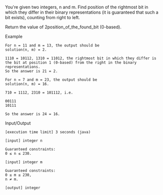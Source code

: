 You're given two integers, n and m. Find position of the rightmost bit in which they differ in their binary representations (it is guaranteed that such a bit exists), counting from right to left.

Return the value of 2position_of_the_found_bit (0-based).

Example

    For n = 11 and m = 13, the output should be
    solution(n, m) = 2.

    1110 = 10112, 1310 = 11012, the rightmost bit in which they differ is the bit at position 1 (0-based) from the right in the binary representations.
    So the answer is 21 = 2.

    For n = 7 and m = 23, the output should be
    solution(n, m) = 16.

    710 = 1112, 2310 = 101112, i.e.

    00111
    10111

    So the answer is 24 = 16.

Input/Output

    [execution time limit] 3 seconds (java)

    [input] integer n

    Guaranteed constraints:
    0 ≤ n ≤ 230.

    [input] integer m

    Guaranteed constraints:
    0 ≤ m ≤ 230,
    n ≠ m.

    [output] integer
